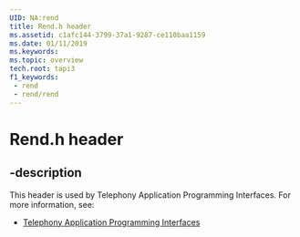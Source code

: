 ```yaml
---
UID: NA:rend
title: Rend.h header
ms.assetid: c1afc144-3799-37a1-9287-ce110baa1159
ms.date: 01/11/2019
ms.keywords: 
ms.topic: overview
tech.root: tapi3
f1_keywords:
 - rend
 - rend/rend
---
```


# Rend.h header


## -description

This header is used by Telephony Application Programming Interfaces. For more information, see:

- [Telephony Application Programming Interfaces](../_tapi3/index.md)

